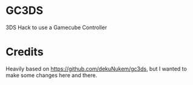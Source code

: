 GC3DS
=====

3DS Hack to use a Gamecube Controller

Credits
=======
Heavily based on https://github.com/dekuNukem/gc3ds, but I wanted to make some changes here and there.
